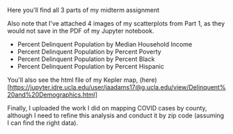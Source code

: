 Here you'll find all 3 parts of my midterm assignment


Also note that I've attached 4 images of my scatterplots from Part 1, as they would not save in the PDF of my Jupyter notebook.
* Percent Delinquent Population by Median Household Income 
* Percent Delinquent Population by Percent Poverty 
* Percent Delinquent Population by Percent Black
* Percent Delinquent Population by Percent Hispanic

You'll also see the html file of my Kepler map, (here)[https://jupyter.idre.ucla.edu/user/jaadams17@g.ucla.edu/view/Delinquent%20and%20Demographics.html]

Finally, I uploaded the work I did on mapping COVID cases by county, although I need to refine this analysis and conduct it by zip code (assuming I can find 
the right data). 
